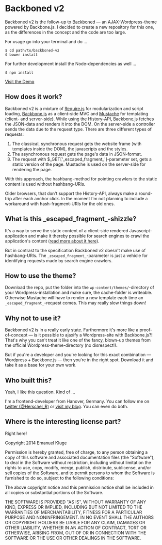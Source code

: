 # Backboned v2

Backboned v2 is the follow-up to [Backboned](https://github.com/herschel666/Backboned) — an AJAX-Wordpress-theme powered by Backbone.js. I decided to create a new repository for this one, as the differences in the concept and the code are too large.

For usage go into your terminal and do …

	$ cd path/to/backboned-v2
	$ bower install

For further development install the Node-dependencies as well …

	$ npm install

[Visit the Demo](http://the-flippers.frogcp.com/)

## How does it work?

Backboned v2 is a mixture of [Require.js](http://requirejs.org) for modularization and script loading, [Backbone.js](http://documentcloud.github.io/backbone/) as a client-side MVC and [Mustache](http://mustache.github.io) for templating (client- and server-side). While using the History-API, Backbone.js fetches the JSON-data and renders it into the DOM. On the server-side a controller sends the data due to the request type. There are three different types of requests:

1. The classical, synchronous request gets the website frame (with templates inside the DOM), the javascripts and the styles.
2. The asynchronous request gets the page's data in JSON-format.
3. The request with $_GET['\_escaped\_fragment\_']-parameter set, gets a static version of the page. Mustache is used on the server-side for rendering the page.

With this approach, the hashbang-method for pointing crawlers to the static content is used without hashbang-URIs.

Older browsers, that don't support the History-API, always make a round-trip after each anchor click. In the moment I'm not planning to include a workaround with hash-fragment-URIs for the old ones.

## What is this \_escaped\_fragment_-shizzle?

It's a way to serve the static content of a client-side rendered Javascript-application and make it thereby possible for search engines to crawl the application's content ([read more about it here](https://developers.google.com/webmasters/ajax-crawling/docs/specification?hl=de)).

But in contrast to the specification Backboned v2 doesn't make use of hashbang-URIs. The `_escaped_fragment_`-parameter is just a vehicle for identifying requests made by search engine crawlers.

## How to use the theme?

Download the repo, put the folder into the `wp-content/themes/`-directory of your Wordpress-installation and make sure, the cache-folder is writeable. Otherwise Mustache will have to render a new template each time an `_escaped_fragment_`-request comes. This may really slow things down!

## Why not to use it?

Backboned v2 is in a really early state. Furthermore it's more like a proof-of-concept — is it possible to ajaxify a Wordpress-site with Backbone.js?! That's why you can't treat it like one of the fancy, blown-up themes from the official Wordpress-theme-directory (no disrespect!).

But if you're a developer and you're looking for this exact combination — Wordpress + Backbone.js — then you're in the right spot. Download it and take it as a base for your own work.

## Who built this?

Yeah, I like this question. Kind of &hellip;

I'm a frontend-developer from Hanover, Germany. You can follow me on [twitter (@Herschel_R)](http://twitter.com/Herschel_R) or [visit my blog](htpp://www.emanuel-kluge.de/). You can even do both.

## Where is the interesting license part?

Right here!

Copyright 2014 Emanuel Kluge

Permission is hereby granted, free of charge, to any person obtaining
a copy of this software and associated documentation files (the
"Software"), to deal in the Software without restriction, including
without limitation the rights to use, copy, modify, merge, publish,
distribute, sublicense, and/or sell copies of the Software, and to
permit persons to whom the Software is furnished to do so, subject to
the following conditions:

The above copyright notice and this permission notice shall be
included in all copies or substantial portions of the Software.

THE SOFTWARE IS PROVIDED "AS IS", WITHOUT WARRANTY OF ANY KIND,
EXPRESS OR IMPLIED, INCLUDING BUT NOT LIMITED TO THE WARRANTIES OF
MERCHANTABILITY, FITNESS FOR A PARTICULAR PURPOSE AND
NONINFRINGEMENT. IN NO EVENT SHALL THE AUTHORS OR COPYRIGHT HOLDERS BE
LIABLE FOR ANY CLAIM, DAMAGES OR OTHER LIABILITY, WHETHER IN AN ACTION
OF CONTRACT, TORT OR OTHERWISE, ARISING FROM, OUT OF OR IN CONNECTION
WITH THE SOFTWARE OR THE USE OR OTHER DEALINGS IN THE SOFTWARE.

